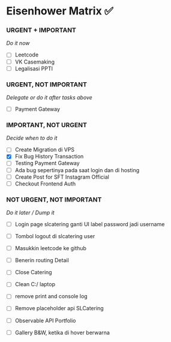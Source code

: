 # Eisenhower Matrix ✅

### URGENT + IMPORTANT
*Do it now*
- [ ] Leetcode
- [ ] VK Casemaking
- [ ] Legalisasi PPTI
### URGENT, NOT IMPORTANT
*Delegate or do it after tasks above*
- [ ] Payment Gateway 
### IMPORTANT, NOT URGENT
*Decide when to do it*
- [ ] Create Migration di VPS
- [x] Fix Bug History Transaction
- [ ] Testing Payment Gateway
- [ ] Ada bug sepertinya pada saat login dan di hosting
- [ ] Create Post for SFT Instagram Official
- [ ] Checkout Frontend Auth
### NOT URGENT, NOT IMPORTANT
*Do it later / Dump it*
- [ ] Login page slcatering ganti UI label password jadi username
- [ ] Tombol logout di slcatering user
- [ ] Masukkin leetcode ke github
- [ ] Benerin routing Detail
- [ ] Close Catering
- [ ] Clean C:/ laptop
- [ ] remove print and console log
- [ ] Remove placeholder api SLCatering

- [ ] Observable API Portfolio
- [ ] Gallery B&W, ketika di hover berwarna
